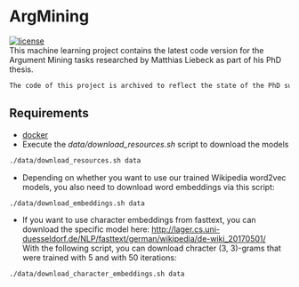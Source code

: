 # ArgMining
[![license](https://img.shields.io/github/license/mashape/apistatus.svg?maxAge=2592000)](https://github.com/Liebeck/ArgMining/blob/master/LICENSE.md)  
This machine learning project contains the latest code version for the Argument Mining tasks researched by Matthias Liebeck as part of his PhD thesis.

``` bash
The code of this project is archived to reflect the state of the PhD submission. Further development and refactoring can be found [here](https://github.com/Liebeck/textclassification).
```


## Requirements
* [docker](https://www.docker.com/)
* Execute the *data/download_resources.sh* script to download the models
``` bash
./data/download_resources.sh data
```
* Depending on whether you want to use our trained Wikipedia word2vec models, you also need to download word embeddings via this script:
``` bash
./data/download_embeddings.sh data
```

* If you want to use character embeddings from fasttext, you can download the specific model here: http://lager.cs.uni-duesseldorf.de/NLP/fasttext/german/wikipedia/de-wiki_20170501/  
With the following script, you can download chracter (3, 3)-grams that were trained with 5 and with 50 iterations:

``` bash
./data/download_character_embeddings.sh data
```